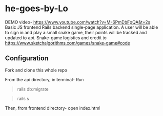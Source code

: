 # he-goes-by-Lo
DEMO video- https://www.youtube.com/watch?v=M-6PmDbFpQA&t=2s
Basic JS frontend Rails backend single-page application.
A user will be able to sign in and play a small snake game, their points will be tracked and updated to api.
Snake-game logistics and credit to https://www.sketchalgorithms.com/games/snake-game#code

## Configuration 
Fork and clone this whole repo 

From the api directory, in terminal- Run 

> rails db:migrate 

> rails s 

Then, from frontend directory- open index.html 
 

